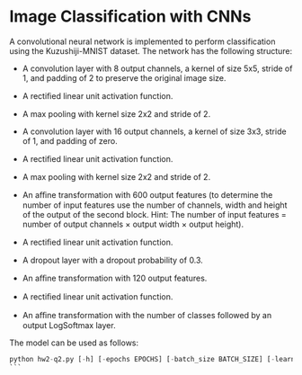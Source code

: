# Image Classification with CNNs
A convolutional neural network is implemented to perform classification using the Kuzushiji-MNIST dataset. The network has the following structure:
-  A convolution layer with 8 output channels, a kernel of size 5x5, stride of 1, and padding of 2 to preserve the original image size.

- A rectiﬁed linear unit activation function.

- A max pooling with kernel size 2x2 and stride of 2.

- A convolution layer with 16 output channels, a kernel of size 3x3, stride of 1, and padding of zero.

- A rectiﬁed linear unit activation function.

- A max pooling with kernel size 2x2 and stride of 2.

- An aﬃne transformation with 600 output features (to determine the number of input features use the number of channels, width and height of the output of the second block. Hint: The number of input 
features = number of output channels × output width × output height).

- A rectiﬁed linear unit activation function.

- A dropout layer with a dropout probability of 0.3.

- An aﬃne transformation with 120 output features.

- A rectiﬁed linear unit activation function.

- An aﬃne transformation with the number of classes followed by an output LogSoftmax layer.

The model can be used as follows:
````python
python hw2-q2.py [-h] [-epochs EPOCHS] [-batch_size BATCH_SIZE] [-learning_rate LEARNING_RATE] [-l2_decay L2_DECAY] [-dropout DROPOUT] [-optimizer {sgd,adam}]
```
